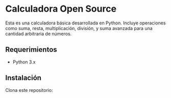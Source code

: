 # Calculadora Open Source

Esta es una calculadora básica desarrollada en Python. Incluye operaciones como suma, resta, multiplicación, división, y suma avanzada para una cantidad arbitraria de números.

## Requerimientos
- Python 3.x

## Instalación
Clona este repositorio:
